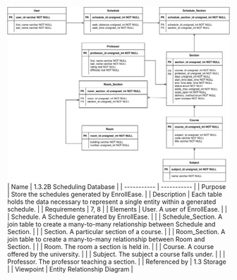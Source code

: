 ![1.3.2B Scheduling Database](Storage/TeamOneFiles/1.3.2B%20Scheduling%20Database.svg)
<br>
| Name | 1.3.2B Scheduling Database |
| ----------- | ----------- |
| Purpose | Store the schedules generated by EnrollEase. |
| Description | Each table holds the data necessary to represent a single entity within a generated schedule. |
| Requirements | 7, 8 |
| Elements | User. A user of EnrollEase. |
|  | Schedule. A Schedule generated by EnrollEase. |
|  | Schedule_Section. A join table to create a many-to-many relationship between Schedule and Section. |
|  | Section. A particular section of a course. |
|  | Room_Section. A join table to create a many-to-many relationship between Room and Section. |
|  | Room. The room a section is held in. |
|  | Course. A course offered by the university. |
|  | Subject. The subject a course falls under. |
|  | Professor. The professor teaching a section. |
| Referenced by | 1.3 Storage |
| Viewpoint | Entity Relationship Diagram |
